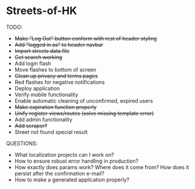 Streets-of-HK
=============

TODO:

- ~~Make "Log Out" button conform with rest of header styling~~
- ~~Add "logged in as" to header navbar~~
- ~~Import streets data file~~
- ~~Get search working~~
- Add login flash
- Move flashes to bottom of screen
- ~~Clean up privacy and terms pages~~
- Red flashes for negative notifications
- Deploy application
- Verify mobile functionality
- Enable automatic cleaning of unconfirmed, expired users
- ~~Make expiration function properly~~
- ~~Unify register views/routes (solve missing template error)~~
- Add admin functionality
- ~~Add scraper?~~
- Street not found special result

QUESTIONS:
- What localization projects can I work on?
- How to ensure robust error handling in production?
- How exactly does params work? Where does it come from? How does it persist after the confirmation e-mail?
- How to make a generated application properly?